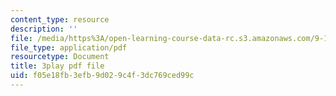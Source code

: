 ```yaml
---
content_type: resource
description: ''
file: /media/https%3A/open-learning-course-data-rc.s3.amazonaws.com/9-14-brain-structure-and-its-origins-spring-2014/f05e18fb3efb9d029c4f3dc769ced99c_555125.pdf
file_type: application/pdf
resourcetype: Document
title: 3play pdf file
uid: f05e18fb-3efb-9d02-9c4f-3dc769ced99c
---
```

